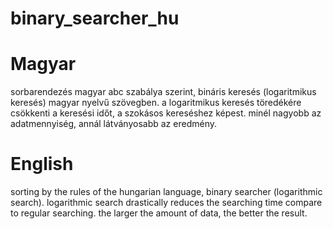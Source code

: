 # binary_searcher_hu

# Magyar
sorbarendezés magyar abc szabálya szerint, bináris keresés (logaritmikus keresés) magyar nyelvű szövegben.
a logaritmikus keresés töredékére csökkenti a keresési időt, a szokásos kereséshez képest.
minél nagyobb az adatmennyiség, annál látványosabb az eredmény.


# English
sorting by the rules of the hungarian language, binary searcher (logarithmic search).
logarithmic search drastically reduces the searching time compare to regular searching.
the larger the amount of data, the better the result.